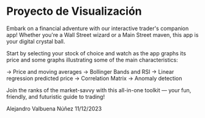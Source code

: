 # Proyecto de Visualización


Embark on a financial adventure with our interactive trader's companion app! Whether you're a Wall Street wizard or a Main Street maven, this app is your digital crystal ball. 

Start by selecting your stock of choice and watch as the app graphs its price and some graphs illustrating some of the main characteristics:

-> Price and moving averages
-> Bollinger Bands and RSI
-> Linear regression predicted price
-> Correlation Matrix
-> Anomaly detection

Join the ranks of the market-savvy with this all-in-one toolkit — your fun, friendly, and futuristic guide to trading!


Alejandro Valbuena Núñez
11/12/2023
